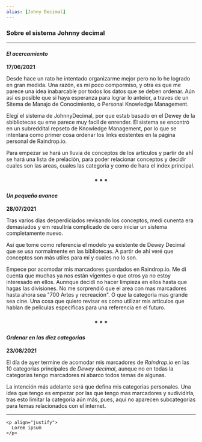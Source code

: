 ```yaml
---
alias: [Johny Decimal]
---
```


### Sobre el sistema Johnny decimal
---

#### _El acercamiento_
**17/06/2021**  

Desde hace un rato he intentado organizarme mejor pero no lo he logrado en gran medida. Una razón, es mi poco compormiso, y otra es que me parece una idea inabarcable por todos los datos que se deben ordenar. Aún así es posible que si haya esperanza para lograr lo anteior, a traves de un Sitema de Manajo de Conocimiento, o Personal Knowledge Management.

Elegí el sistema de JohnnyDecimal, por que estab basado en el Dewey de la sbibliotecas qu eme parece muy facil de enrender. El sistema se encontró en un subreddital repseto de Knowledge Management, por lo que se intentara como primer cosa ordenar los links existentes en la página personal de Raindrop.io. 

Para empezar se hará un lluvia de conceptos de los artículos  y partir de ahÍ se hará una lista de prelación, para poder relacionar conceptos y decidir  cuales son las areas, cuales las categoria y como de hara el index principal.


<div align='center'>
   <h3> * * * </h3>
</div>

#### _Un pequeño avance_
**28/07/2021**

Tras varios dias desperdiciados revisando los conceptos, medí cunenta era demasiados y em resultría complicado de cero iniciar un sistema completamente nuevo.

Así que tome como referencia el modelo ya existente de Dewey Decimal que se usa normalmente en las bibliotecas. A partir de ahí veré que conceptos son más utiles para mí y cuales no lo son.

Empece por acomodar mis marcadores guardados en Raindrop.io. Me di cuenta que muchas ya nos están vigentes o que otros ya no estoy interesado en ellos. Aunnque decidí no hacer limpieza en ellos hasta que hagas las divisiones. No me sorprendió que el area con mas marcadores hasta ahora sea "700 Artes y recreación". O que la categoria mas grande sea cine. Una cosa que quiero revisar es como utilizar mis articulos que hablan de películas especificas para una referencia en el futuro.

<div align='center'>
	<h3> * * * </h3>
</div>

#### _Ordenar en las diez categorias_
**23/08/2021**


El día de ayer termine de acomodar mis marcadores de _Raindrop.io_ en las 10 categorias principales de _Dewey decimal_, aunque no en todas la categorias tengo marcadores ni abarco todos temas de algunas. 

La intención más adelante será que defina mis categorias personales. Una idea que tengo es empezar por las que tengo mas marcadores y sudividirla, tras esto limitar la categoria aún más, pues, aquí no aparecen subcategorias para temas relacionados con el internet.

---

```
<p align="justify">
  Lorem ipsum
</p>
```
